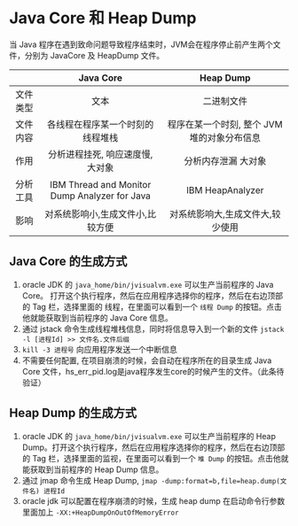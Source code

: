 # Java Core 和 Heap Dump

当 Java 程序在遇到致命问题导致程序结束时，JVM会在程序停止前产生两个文件，分别为 JavaCore 及 HeapDump 文件。

|  | Java Core  | Heap Dump |
| :-: | :-: | :-: |
| 文件类型 | 文本 | 二进制文件 |
| 文件内容 | 各线程在程序某一个时刻的线程堆栈 | 程序在某一个时刻, 整个 JVM 堆的对象分布信息 |
| 作用 | 分析进程挂死, 响应速度慢, 大对象 | 分析内存泄漏 大对象|
|分析工具 | IBM Thread and Monitor Dump Analyzer for Java | IBM HeapAnalyzer|
| 影响 | 对系统影响小,生成文件小,比较方便 | 对系统影响大,生成文件大,较少使用|



## Java Core 的生成方式

1. oracle JDK 的 `java_home/bin/jvisualvm.exe` 可以生产当前程序的 Java Core。
打开这个执行程序，然后在应用程序选择你的程序，然后在右边顶部的 Tag 栏，选择里面的 
线程，在里面可以看到一个 `线程 Dump` 的按钮。点击他就能获取到当前程序的 Java Core 信息。
2. 通过 jstack 命令生成线程堆栈信息，同时将信息导入到一个新的文件 `jstack -l [进程Id] >> 文件名.文件后缀`
3. `kill -3 进程号` 向应用程序发送一个中断信息
4. 不需要任何配置, 在项目崩溃的时候，会自动在程序所在的目录生成 Java Core 文件，hs_err_pid<pid>.log是java程序发生core的时候产生的文件。（此条待验证）


## Heap Dump 的生成方式
1. oracle JDK 的 `java_home/bin/jvisualvm.exe` 可以生产当前程序的 Heap Dump。打开这个执行程序，然后在应用程序选择你的程序，然后在右边顶部的 Tag 栏，选择里面的监视，在里面可以看到一个 `堆 Dump` 的按钮。点击他就能获取到当前程序的 Heap Dump 信息。
2. 通过 jmap 命令生成 Heap Dump, `jmap -dump:format=b,file=heap.dump(文件名) 进程Id`
3. oracle jdk 可以配置在程序崩溃的时候，生成 heap dump 在启动命令行参数里面加上 `-XX:+HeapDumpOnOutOfMemoryError`